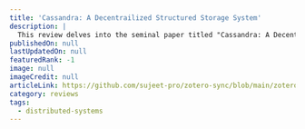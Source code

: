 ```yaml
---
title: 'Cassandra: A Decentrailized Structured Storage System'
description: |
  This review delves into the seminal paper titled "Cassandra: A Decentrailized Structured Storage System".
publishedOn: null
lastUpdatedOn: null
featuredRank: -1
image: null
imageCredit: null
articleLink: https://github.com/sujeet-pro/zotero-sync/blob/main/zotero-attachments/research-papers/cassandra-lakshman-ladis2009.pdf
category: reviews
tags:
  - distributed-systems
---
```

